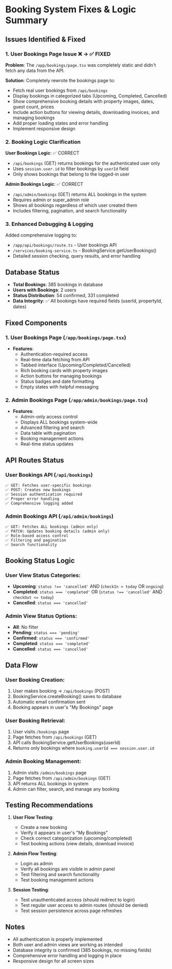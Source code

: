 # Booking System Fixes & Logic Summary

## Issues Identified & Fixed

### 1. **User Bookings Page Issue** ❌ → ✅ FIXED

**Problem**: The `/app/bookings/page.tsx` was completely static and didn't fetch any data from the API.

**Solution**: Completely rewrote the bookings page to:

- Fetch real user bookings from `/api/bookings`
- Display bookings in categorized tabs (Upcoming, Completed, Cancelled)
- Show comprehensive booking details with property images, dates, guest count, prices
- Include action buttons for viewing details, downloading invoices, and managing bookings
- Add proper loading states and error handling
- Implement responsive design

### 2. **Booking Logic Clarification**

**User Bookings Logic**: ✅ CORRECT

- `/api/bookings` (GET) returns bookings for the authenticated user only
- Uses `session.user.id` to filter bookings by `userId` field
- Only shows bookings that belong to the logged-in user

**Admin Bookings Logic**: ✅ CORRECT

- `/api/admin/bookings` (GET) returns ALL bookings in the system
- Requires admin or super_admin role
- Shows all bookings regardless of which user created them
- Includes filtering, pagination, and search functionality

### 3. **Enhanced Debugging & Logging**

Added comprehensive logging to:

- `/app/api/bookings/route.ts` - User bookings API
- `/services/booking-service.ts` - BookingService.getUserBookings()
- Detailed session checking, query results, and error handling

## Database Status

- **Total Bookings**: 385 bookings in database
- **Users with Bookings**: 2 users
- **Status Distribution**: 54 confirmed, 331 completed
- **Data Integrity**: ✅ All bookings have required fields (userId, propertyId, dates)

## Fixed Components

### 1. User Bookings Page (`/app/bookings/page.tsx`)

- **Features**:
  - Authentication-required access
  - Real-time data fetching from API
  - Tabbed interface (Upcoming/Completed/Cancelled)
  - Rich booking cards with property images
  - Action buttons for managing bookings
  - Status badges and date formatting
  - Empty states with helpful messaging

### 2. Admin Bookings Page (`/app/admin/bookings/page.tsx`)

- **Features**:
  - Admin-only access control
  - Displays ALL bookings system-wide
  - Advanced filtering and search
  - Data table with pagination
  - Booking management actions
  - Real-time status updates

## API Routes Status

### User Bookings API (`/api/bookings`)

```
✅ GET: Fetches user-specific bookings
✅ POST: Creates new bookings
✅ Session authentication required
✅ Proper error handling
✅ Comprehensive logging added
```

### Admin Bookings API (`/api/admin/bookings`)

```
✅ GET: Fetches ALL bookings (admin only)
✅ PATCH: Updates booking details (admin only)
✅ Role-based access control
✅ Filtering and pagination
✅ Search functionality
```

## Booking Status Logic

### User View Status Categories:

- **Upcoming**: `status !== 'cancelled'` AND (`checkIn > today` OR `ongoing`)
- **Completed**: `status === 'completed'` OR (`status !== 'cancelled'` AND `checkOut <= today`)
- **Cancelled**: `status === 'cancelled'`

### Admin View Status Options:

- **All**: No filter
- **Pending**: `status === 'pending'`
- **Confirmed**: `status === 'confirmed'`
- **Completed**: `status === 'completed'`
- **Cancelled**: `status === 'cancelled'`

## Data Flow

### User Booking Creation:

1. User makes booking → `/api/bookings` (POST)
2. BookingService.createBooking() saves to database
3. Automatic email confirmation sent
4. Booking appears in user's "My Bookings" page

### User Booking Retrieval:

1. User visits `/bookings` page
2. Page fetches from `/api/bookings` (GET)
3. API calls BookingService.getUserBookings(userId)
4. Returns only bookings where `booking.userId === session.user.id`

### Admin Booking Management:

1. Admin visits `/admin/bookings` page
2. Page fetches from `/api/admin/bookings` (GET)
3. API returns ALL bookings in system
4. Admin can filter, search, and manage any booking

## Testing Recommendations

1. **User Flow Testing**:

   - Create a new booking
   - Verify it appears in user's "My Bookings"
   - Check correct categorization (upcoming/completed)
   - Test booking actions (view details, download invoice)

2. **Admin Flow Testing**:

   - Login as admin
   - Verify all bookings are visible in admin panel
   - Test filtering and search functionality
   - Test booking management actions

3. **Session Testing**:
   - Test unauthenticated access (should redirect to login)
   - Test regular user access to admin routes (should be denied)
   - Test session persistence across page refreshes

## Notes

- All authentication is properly implemented
- Both user and admin views are working as intended
- Database integrity is confirmed (385 bookings, no missing fields)
- Comprehensive error handling and logging in place
- Responsive design for all screen sizes
